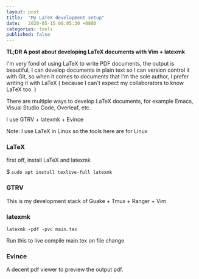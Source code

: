 ```yaml
---
layout: post
title:  "My LaTeX development setup"
date:   2020-05-15 08:05:30 +0800
categories: tools
published: false
---
```


**TL;DR A post about developing LaTeX documents with Vim + latexmk**

I'm very fond of using LaTeX to write PDF documents, the output is beautiful, I can develop documents in plain text so I can version control it with Git, so when it comes to documents that I'm the sole author, I prefer writing it with LaTeX ( because I can't expect my collaborators to know LaTeX too. )

There are multiple ways to develop LaTeX documents, for example Emacs, Visual Studio Code, Overleaf, etc.

I use GTRV + latexmk + Evince

Note: I use LaTeX in Linux so the tools here are for Linux

### LaTeX
first off, install LaTeX and latexmk

$ `sudo apt install texlive-full latexmk`

### GTRV
This is my development stack of Guake + Tmux + Ranger + Vim

### latexmk
`latexmk -pdf -pvc main.tex`

Run this to live compile main.tex on file change

### Evince
A decent pdf viewer to preview the output pdf.
